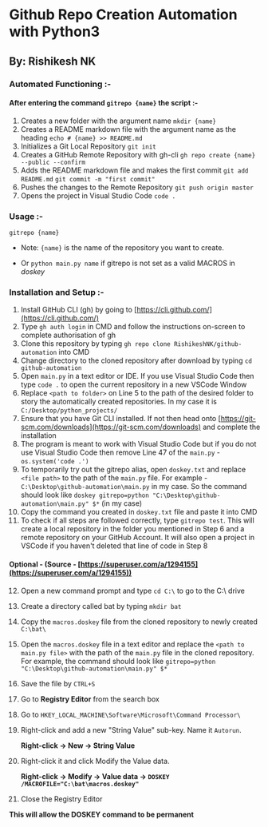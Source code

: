 # Github Repo Creation Automation with Python3

## By: Rishikesh NK

### Automated Functioning :-

#### After entering the command ```gitrepo {name}``` the script :-

1. Creates a new folder with the argument name ```mkdir {name}```
2. Creates a README markdown file with the argument name as the heading ```echo # {name} >> README.md```
3. Initializes a Git Local Repository ```git init```
4. Creates a GitHub Remote Repository with gh-cli ```gh repo create {name} --public --confirm```
5. Adds the README markdown file and makes the first commit ```git add README.md```
```git commit -m "first commit"```
6. Pushes the changes to the Remote Repository ```git push origin master```
7. Opens the project in Visual Studio Code ```code .```

### Usage :-

`gitrepo {name}`

- Note: ```{name}``` is the name of the repository you want to create.

- Or `python main.py name` if gitrepo is not set as a valid MACROS in _doskey_

### Installation and Setup :-

1. Install GitHub CLI (gh) by going to [https://cli.github.com/](https://cli.github.com/)
2. Type `gh auth login` in CMD and follow the instructions on-screen to complete authorisation of gh
3. Clone this repository by typing `gh repo clone RishikeshNK/github-automation` into CMD
4. Change directory to the cloned repository after download by typing `cd github-automation`
5. Open `main.py` in a text editor or IDE. If you use Visual Studio Code then type `code .` to open the current repository in a new VSCode Window
6. Replace `<path to folder>` on Line 5 to the path of the desired folder to story the automatically created repositories. In my case it is `C:/Desktop/python_projects/`
7. Ensure that you have Git CLI installed. If not then head onto [https://git-scm.com/downloads](https://git-scm.com/downloads) and complete the installation
8. The program is meant to work with Visual Studio Code but if you do not use Visual Studio Code then remove Line 47 of the `main.py` -
   `os.system('code .')`
9. To temporarily try out the gitrepo alias, open `doskey.txt` and replace `<file path>` to the path of the `main.py` file. For example - `C:\Desktop\github-automation\main.py` in my case. So the command should look like
   `doskey gitrepo=python "C:\Desktop\github-automation\main.py" $*` (in my case)
10. Copy the command you created in `doskey.txt` file and paste it into CMD
11. To check if all steps are followed correctly, type `gitrepo test`. This will create a local repository in the folder you mentioned in Step 6 and a remote repository on your GitHub Account. It will also open a project in VSCode if you haven't deleted that line of code in Step 8

#### Optional - (Source - [https://superuser.com/a/1294155](https://superuser.com/a/1294155))

12. Open a new command prompt and type `cd C:\` to go to the C:\ drive
13. Create a directory called bat by typing ```mkdir bat```
14. Copy the ```macros.doskey``` file from the cloned repository to newly created ```C:\bat\```
15. Open the ```macros.doskey``` file in a text editor and replace the ```<path to main.py file>``` with the path of the ```main.py``` file in the cloned repository. For example, the command should look like ```gitrepo=python "C:\Desktop\github-automation\main.py" $*```
16. Save the file by ```CTRL+S```
17. Go to **Registry Editor** from the search box
18. Go to ```HKEY_LOCAL_MACHINE\Software\Microsoft\Command Processor\```
19. Right-click and add a new "String Value" sub-key. Name it ```Autorun```. 

      **Right-click -> New -> String Value**
20. Right-click it and click Modify the Value data.

      **Right-click -> Modify -> Value data -> ```DOSKEY /MACROFILE="C:\bat\macros.doskey"```**
21. Close the Registry Editor

**This will allow the DOSKEY command to be permanent**
